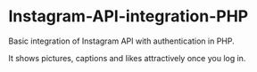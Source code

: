 # Instagram-API-integration-PHP
Basic integration of Instagram API with authentication in PHP.

It shows pictures, captions and likes attractively once you log in.

